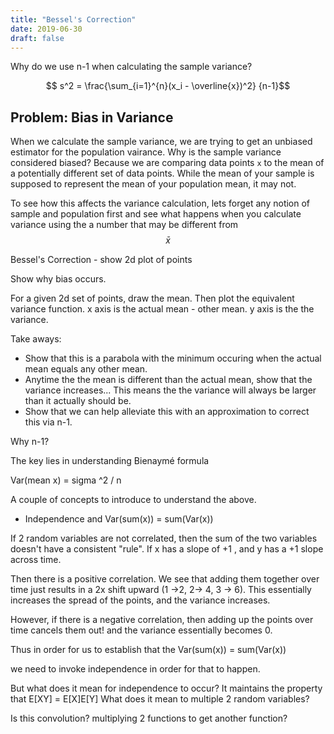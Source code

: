 ```yaml
---
title: "Bessel's Correction"
date: 2019-06-30
draft: false
---
```


Why do we use n-1 when calculating the sample variance?

$$ s^2 = \frac{\sum_{i=1}^{n}(x_i - \overline{x})^2} {n-1}$$

## Problem: Bias in Variance
When we calculate the sample variance, we are trying to get an unbiased estimator for the population vairance. Why is the sample variance considered biased? Because we are comparing data points `x` to the mean of a potentially different set of data points. While the mean of your sample is supposed to represent the mean of your population mean, it may not. 


To see how this affects the variance calculation, lets forget any notion of sample and population first and see what happens when you calculate variance using the a number that may be different from 
$$\bar{x}$$

<html>
 
<link rel= "stylesheet" type= "text/css" href= "/kzen/css/concept.css">


<script src="/kzen/js/d3.min.js"></script>
<script src="/kzen/js/math.min.js"></script>
<script src="/kzen/js/plot_utils.js"></script>
<script src="/kzen/js/plot_class.js"></script>
<script src="/kzen/js/display_class.js"></script>
<script src="/kzen/js/concepts/lin_alg/lin_alg_utils.js"></script>
<script src="/kzen/js/concepts/lin_alg/lin_alg_vars.js"></script>
<script src="/kzen/js/concepts/bessel/bessel_bias_display.js"></script>


<body>

  <div class = 'concept-container' id = "bessel-bias">


<script type="text/javascript">
  let testDisplay = new DisplayDoubleConceptExamplePlot({conceptId : "bessel-bias"
    , height : 500
    , width : 500
    , buttonId : "besselButton"});
  
  testDisplay.makeConceptExampleDiv({conceptExampleId : 'blahblah2'})
  testDisplay.makeConceptExampleSvg({conceptExampleId : 'blahblah2'})
  testDisplay.makeConceptExampleDiv({conceptExampleId : 'blahblah3'})
  testDisplay.makeConceptExampleSvg({conceptExampleId : 'blahblah3'})
  testDisplay.makeButton()
  // var linCombo = new DisplayConceptExamplePlot({conceptId : linComboPayload.conceptId
  //         , conceptExampleId : 'lin-combo-example'
  //         , buttonId : linComboPayload.buttonId
  //         , xDomain : linAlgGlobalVar.plotDomain
  //         , yDomain : linAlgGlobalVar.plotDomain
  //         , height : linAlgGlobalVar.plotHeight
  //         , width : linAlgGlobalVar.plotWidth
  //         , numTicks : linAlgGlobalVar.numTicks
  //         , vecCoordJson: linComboPayload.vecCoordJson
  //         , duration: linComboPayload.duration
  //       })
  // var linCombo2 = new DisplayConceptExamplePlot({conceptId : linComboPayload.conceptId
  //         , conceptExampleId : 'lin-combo-example2'
  //         , buttonId : linComboPayload.buttonId
  //         , xDomain : linAlgGlobalVar.plotDomain
  //         , yDomain : linAlgGlobalVar.plotDomain
  //         , height : linAlgGlobalVar.plotHeight
  //         , width : linAlgGlobalVar.plotWidth
  //         , numTicks : linAlgGlobalVar.numTicks
  //         , vecCoordJson: linComboPayload.vecCoordJson
  //         , duration: linComboPayload.duration
  //       })
</script>

</div>
</body>
</html>



Bessel's Correction - 
show 2d plot of points

Show why bias occurs.

For a given 2d set of points, draw the mean. 
Then plot the equivalent variance function.
x axis is the actual mean - other mean.
y axis is the the variance.

Take aways:
* Show that this is a parabola with the minimum occuring when the actual mean equals any other mean.
* Anytime the the mean is different than the actual mean, show that the variance increases... This means the the variance will always be larger than it actually should be.
* Show that we can help alleviate this with an approximation to correct this via n-1.

Why n-1?

The key lies in understanding 
Bienaymé formula

Var(mean x) = sigma ^2 / n

A couple of concepts to introduce to understand the above.

* Independence and Var(sum(x)) = sum(Var(x))

If 2 random variables are not correlated, then the sum of the two variables doesn't have a consistent "rule".
If x has a slope of +1 , and y has a +1 slope across time.

Then there is a positive correlation. We see that adding them together over time just results in a 2x shift upward (1 ->2, 2-> 4, 3 -> 6). This essentially increases the spread of the points, and the variance increases.

However, if there is a negative correlation, then adding up the points over time cancels them out!  and the variance essentially becomes 0.

Thus in order for us to establish that the 
Var(sum(x)) = sum(Var(x))

we need to invoke independence in order for that to happen.

But what does it mean for independence to occur?
It maintains the property that E[XY] = E[X]E[Y]
What does it mean to multiple 2 random variables?

Is this convolution?
multiplying 2 functions to get another function?



